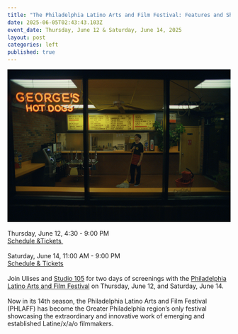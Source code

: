 ```yaml
---
title: "The Philadelphia Latino Arts and Film Festival: Features and Shorts"
date: 2025-06-05T02:43:43.103Z
event_date: Thursday, June 12 & Saturday, June 14, 2025
layout: post
categories: left
published: true
---
```

![The Philadelphia Latino Arts and Film Festival: Features and Shorts - Film Still](/assets/img/first-check-still-georges-.png)

Thursday, June 12, 4:30 - 9:00 PM\
[Schedule &Tickets ](https://www.eventbrite.com/e/philadelphia-latino-arts-and-film-festival-features-and-shorts-tickets-1397151159729?aff=oddtdtcreator)\
\
Saturday, June 14, 11:00 AM - 9:00 PM\
[Schedule & Tickets](https://www.eventbrite.com/e/philadelphia-latino-arts-and-film-festival-features-and-shorts-tickets-1397159524749?aff=oddtdtcreator)\
\
Join Ulises and [Studio 105](https://www.rayphilly.com/studio-105) for two days of screenings with the [Philadelphia Latino Arts and Film Festival](https://www.phlaff.org/) on Thursday, June 12, and Saturday, June 14.\
\
Now in its 14th season, the Philadelphia Latino Arts and Film Festival (PHLAFF) has become the Greater Philadelphia region’s only festival showcasing the extraordinary and innovative work of emerging and established Latine/x/a/o filmmakers.